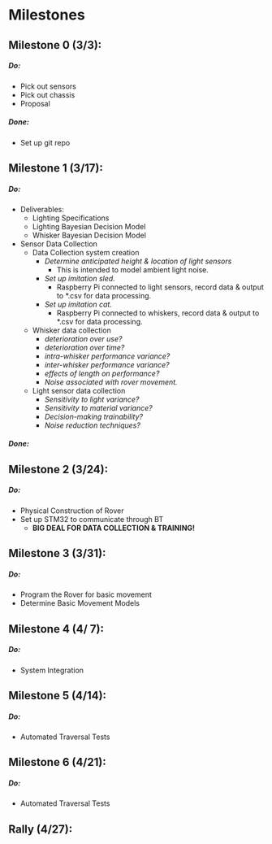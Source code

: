 # Milestones

## Milestone 0 (3/3):
##### Do:
- Pick out sensors
- Pick out chassis
- Proposal

##### Done:
- Set up git repo

## Milestone 1 (3/17):
##### Do:
- Deliverables:
  - Lighting Specifications
  - Lighting Bayesian Decision Model
  - Whisker Bayesian Decision Model
- Sensor Data Collection
  - Data Collection system creation
    - *Determine anticipated height & location of light sensors*
      - This is intended to model ambient light noise.
    - *Set up imitation sled.*
      - Raspberry Pi connected to light sensors, record data & output to *.csv for data processing.
    - *Set up imitation cat.*
      - Raspberry Pi connected to whiskers, record data & output to *.csv for data processing.
  - Whisker data collection
    - *deterioration over use?*
    - *deterioration over time?*
    - *intra-whisker performance variance?*
    - *inter-whisker performance variance?*
    - *effects of length on performance?*
    - *Noise associated with rover movement.*
  - Light sensor data collection
    - *Sensitivity to light variance?*
    - *Sensitivity to material variance?*
    - *Decision-making trainability?*
    - *Noise reduction techniques?*
##### Done:


## Milestone 2 (3/24):
##### Do:
- Physical Construction of Rover
- Set up STM32 to communicate through BT
  - **BIG DEAL FOR DATA COLLECTION & TRAINING!**
## Milestone 3 (3/31):
##### Do:
- Program the Rover for basic movement
- Determine Basic Movement Models
## Milestone 4 (4/ 7):
##### Do:
- System Integration
## Milestone 5 (4/14):
##### Do:
- Automated Traversal Tests
## Milestone 6 (4/21):
##### Do:
- Automated Traversal Tests
## Rally (4/27):
